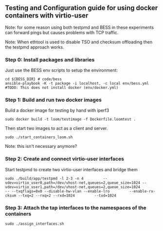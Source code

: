 ## Testing and Configuration guide for using docker containers with virtio-user

Note: for some reason using both testpmd and BESS in these experiments can
forward pings but causes problems with TCP traffic.

Note: When ethtool is used to disable TSO and checksum offloading then the testpmd approach works.

### Step 0: Install packages and libraries

Just use the BESS env scripts to setup the environment:
```
cd ${BESS_DIR} # code/bess
ansible-playbook -K -t package -i localhost, -c local env/bess.yml
#TODO: This does not install docker (env/docker.yml)
```

### Step 1: Build and run two docker images

Build a docker image for testing by hand with iperf3

```
sudo docker build -t loom/testimage -f Dockerfile.loomtest .
```

Then start two images to act as a client and server.
```
sudo ./start_containers_loom.sh
```
Note: this isn't necessary anymore?

### Step 2: Create and connect virtio-user interfaces

Start testpmd to create two virtio-user interfaces and bridge them

```
sudo ./build/app/testpmd -l 2-3 -n 4         --vdev=virtio_user0,path=/dev/vhost-net,queues=2,queue_size=1024 --vdev=virtio_user1,path=/dev/vhost-net,queues=2,queue_size=1024        -- --txqflags=0x0 --disable-hw-vlan --enable-lro         --enable-rx-cksum --txq=2 --rxq=2 --rxd=1024         --txd=1024
```

### Step 3: Attach the tap interfaces to the namespaces of the containers

```
sudo ./assign_interfaces.sh
```
